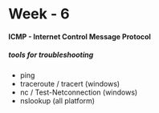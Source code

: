 # Week - 6



#### ICMP - Internet Control Message Protocol





##### tools for troubleshooting

- ping
- traceroute / tracert (windows)
- nc / Test-Netconnection (windows)
- nslookup (all platform)

